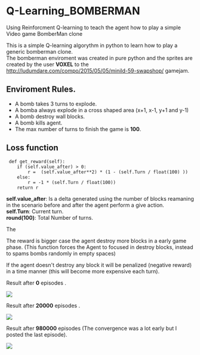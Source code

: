 # Q-Learning_BOMBERMAN
Using Reinforcment Q-learning to teach the agent how to play a simple Video game BomberMan clone   

This is a simple Q-learning algorythm in python to learn how to play a generic bomberman clone.  
The bomberman enviroment was created in pure python and the sprites are created by the user __VOXEL__ to the http://ludumdare.com/compo/2015/05/05/minild-59-swapshop/ gamejam.  



## Enviroment Rules.

  - A bomb takes 3 turns to explode.  
  - A bomba always explode in a cross shaped area (x+1, x-1, y+1 and y-1)
  - A bomb destroy  wall blocks.  
  - A bomb kills agent.  
  - The max number of turns to finish the game is __100__.
  
 ## Loss function

     def get_reward(self):
        if (self.value_after) > 0:
            r =  (self.value_after**2) * (1 - (self.Turn / float(100) )) 
        else:    
            r = -1 * (self.Turn / float(100))
        return r
 

__self.value_after__: Is a delta generated using the number of blocks reamaning in the scenario before and after the agent perform a give action.  
__self.Turn__: Current turn.  
__round(100)__: Total Number of turns.  


The   

The reward is bigger case the agent destroy more blocks in a early game phase. (This function forces the Agent to focused in destroy blocks, instead to spams bombs randomly in empty spaces)



If the agent doesn't destroy any block it will be penalized (negative reward) in a time manner (this will become  more expensive each turn).  




Result after __0__ episodes .   

<img src='https://github.com/LucasSilvaFerreira/Q-Learning_BOMBERMAN/blob/master/0_episode__animated.gif'>  


Result after __20000__ episodes .   

<img src='https://github.com/LucasSilvaFerreira/Q-Learning_BOMBERMAN/blob/master/20000_episode__animated.gif'>  


Result after __980000__ episodes (The convergence was a lot early but I posted the last episode).  

<img src='https://github.com/LucasSilvaFerreira/Q-Learning_BOMBERMAN/blob/master/980000_episode__animated.gif'>  
